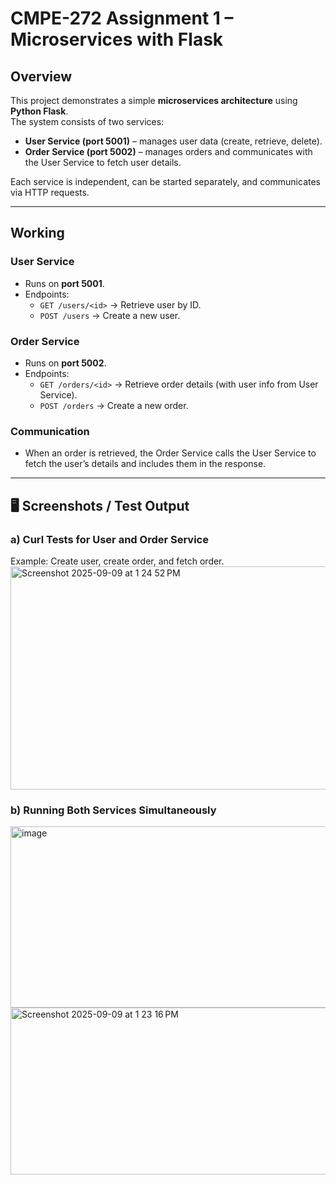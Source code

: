 # CMPE-272 Assignment 1 – Microservices with Flask

## Overview
This project demonstrates a simple **microservices architecture** using **Python Flask**.  
The system consists of two services:
- **User Service (port 5001)** – manages user data (create, retrieve, delete).
- **Order Service (port 5002)** – manages orders and communicates with the User Service to fetch user details.

Each service is independent, can be started separately, and communicates via HTTP requests.

---

## Working

### User Service
- Runs on **port 5001**.
- Endpoints:
  - `GET /users/<id>` → Retrieve user by ID.
  - `POST /users` → Create a new user.

### Order Service
- Runs on **port 5002**.
- Endpoints:
  - `GET /orders/<id>` → Retrieve order details (with user info from User Service).
  - `POST /orders` → Create a new order.

### Communication
- When an order is retrieved, the Order Service calls the User Service to fetch the user’s details and includes them in the response.

---

## 🖥️ Screenshots / Test Output

### a) Curl Tests for User and Order Service
Example: Create user, create order, and fetch order.
<img width="1132" height="357" alt="Screenshot 2025-09-09 at 1 24 52 PM" src="https://github.com/user-attachments/assets/34bd872e-ef4e-4c88-a544-314d3c8dbac5" />

### b) Running Both Services Simultaneously
<img width="1672" height="290" alt="image" src="https://github.com/user-attachments/assets/b998aa05-7d53-4873-b9cb-72a598c76ce0" />

<img width="695" height="267" alt="Screenshot 2025-09-09 at 1 23 16 PM" src="https://github.com/user-attachments/assets/d179fca0-2fc0-41f6-bd1b-d26b917b90c1" />

